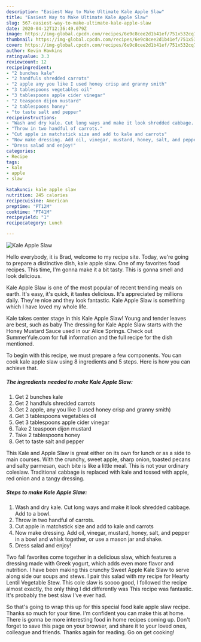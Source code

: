 ```yaml
---
description: "Easiest Way to Make Ultimate Kale Apple Slaw"
title: "Easiest Way to Make Ultimate Kale Apple Slaw"
slug: 567-easiest-way-to-make-ultimate-kale-apple-slaw
date: 2020-04-12T12:36:49.079Z
image: https://img-global.cpcdn.com/recipes/6e9c8cee2d1b41ef/751x532cq70/kale-apple-slaw-recipe-main-photo.jpg
thumbnail: https://img-global.cpcdn.com/recipes/6e9c8cee2d1b41ef/751x532cq70/kale-apple-slaw-recipe-main-photo.jpg
cover: https://img-global.cpcdn.com/recipes/6e9c8cee2d1b41ef/751x532cq70/kale-apple-slaw-recipe-main-photo.jpg
author: Kevin Hawkins
ratingvalue: 3.3
reviewcount: 12
recipeingredient:
- "2 bunches kale"
- "2 handfuls shredded carrots"
- "2 apple any you like I used honey crisp and granny smith"
- "3 tablespoons vegetables oil"
- "3 tablespoons apple cider vinegar"
- "2 teaspoon dijon mustard"
- "2 tablespoons honey"
- "to taste salt and pepper"
recipeinstructions:
- "Wash and dry kale. Cut long ways and make it look shredded cabbage. Add to a bowl."
- "Throw in two handful of carrots."
- "Cut apple in matchstick size and add to kale and carrots"
- "Now make dressing. Add oil, vinegar, mustard, honey, salt, and pepper in a bowl and whisk together, or use a mason jar and shake."
- "Dress salad and enjoy!"
categories:
- Recipe
tags:
- kale
- apple
- slaw

katakunci: kale apple slaw 
nutrition: 245 calories
recipecuisine: American
preptime: "PT12M"
cooktime: "PT41M"
recipeyield: "1"
recipecategory: Lunch

---
```



![Kale Apple Slaw](https://img-global.cpcdn.com/recipes/6e9c8cee2d1b41ef/751x532cq70/kale-apple-slaw-recipe-main-photo.jpg)

Hello everybody, it is Brad, welcome to my recipe site. Today, we're going to prepare a distinctive dish, kale apple slaw. One of my favorites food recipes. This time, I'm gonna make it a bit tasty. This is gonna smell and look delicious.

Kale Apple Slaw is one of the most popular of recent trending meals on earth. It's easy, it's quick, it tastes delicious. It's appreciated by millions daily. They're nice and they look fantastic. Kale Apple Slaw is something which I have loved my whole life.

Kale takes center stage in this Kale Apple Slaw! Young and tender leaves are best, such as baby The dressing for Kale Apple Slaw starts with the Honey Mustard Sauce used in our Alice Springs. Check out SummerYule.com for full information and the full recipe for the dish mentioned.


To begin with this recipe, we must prepare a few components. You can cook kale apple slaw using 8 ingredients and 5 steps. Here is how you can achieve that.

##### The ingredients needed to make Kale Apple Slaw:

1. Get 2 bunches kale
1. Get 2 handfuls shredded carrots
1. Get 2 apple, any you like (I used honey crisp and granny smith)
1. Get 3 tablespoons vegetables oil
1. Get 3 tablespoons apple cider vinegar
1. Take 2 teaspoon dijon mustard
1. Take 2 tablespoons honey
1. Get to taste salt and pepper


This Kale and Apple Slaw is great either on its own for lunch or as a side to main courses. With the crunchy, sweet apple, sharp onion, toasted pecans and salty parmesan, each bite is like a little meal. This is not your ordinary coleslaw. Traditional cabbage is replaced with kale and tossed with apple, red onion and a tangy dressing. 

##### Steps to make Kale Apple Slaw:

1. Wash and dry kale. Cut long ways and make it look shredded cabbage. Add to a bowl.
1. Throw in two handful of carrots.
1. Cut apple in matchstick size and add to kale and carrots
1. Now make dressing. Add oil, vinegar, mustard, honey, salt, and pepper in a bowl and whisk together, or use a mason jar and shake.
1. Dress salad and enjoy!


Two fall favorites come together in a delicious slaw, which features a dressing made with Greek yogurt, which adds even more flavor and nutrition. I have been making this crunchy Sweet Apple Kale Slaw to serve along side our soups and stews. I pair this salad with my recipe for Hearty Lentil Vegetable Stew. This cole slaw is soooo good, I followed the recipe almost exactly, the only thing I did differently was This recipe was fantastic. It&#39;s probably the best slaw I&#39;ve ever had. 

So that's going to wrap this up for this special food kale apple slaw recipe. Thanks so much for your time. I'm confident you can make this at home. There is gonna be more interesting food in home recipes coming up. Don't forget to save this page on your browser, and share it to your loved ones, colleague and friends. Thanks again for reading. Go on get cooking!
